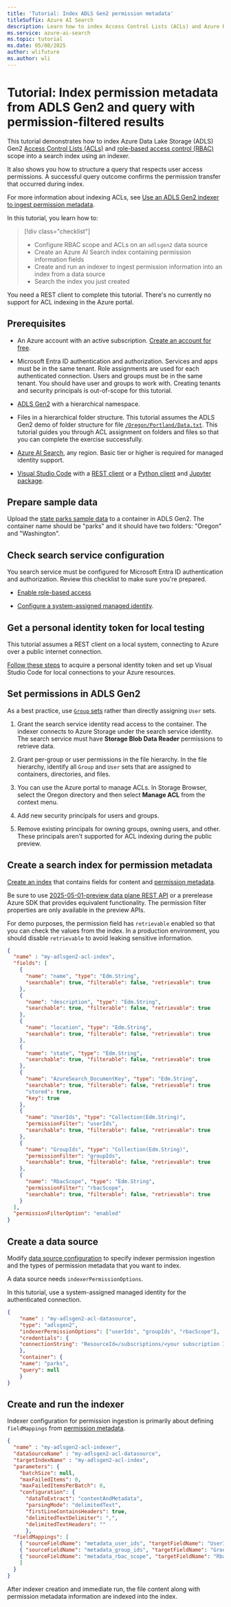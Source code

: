 ```yaml
---  
title: 'Tutorial: Index ADLS Gen2 permission metadata'
titleSuffix: Azure AI Search  
description: Learn how to index Access Control Lists (ACLs) and Azure Role-Based Access Control (RBAC) scope from ADLS Gen2 and query with permission-filtered results in Azure AI Search.
ms.service: azure-ai-search  
ms.topic: tutorial  
ms.date: 05/08/2025
author: wlifuture
ms.author: wli
---  
```


# Tutorial: Index permission metadata from ADLS Gen2 and query with permission-filtered results

This tutorial demonstrates how to index Azure Data Lake Storage (ADLS) Gen2 [Access Control Lists (ACLs)](/azure/storage/blobs/data-lake-storage-access-control-model#access-control-lists-acls) and [role-based access control (RBAC)](/azure/storage/blobs/data-lake-storage-access-control-model#role-based-access-control-azure-rbac) scope into a search index using an indexer.

It also shows you how to structure a query that respects user access permissions. A successful query outcome confirms the permission transfer that occurred during index.

<!-- Add a link to Addison doc-perm concept doc -->
For more information about indexing ACLs, see [Use an ADLS Gen2 indexer to ingest permission metadata](search-indexer-access-control-lists-and-role-based-access.md).

In this tutorial, you learn how to:

> [!div class="checklist"]
> + Configure RBAC scope and ACLs on an `adlsgen2` data source
> + Create an Azure AI Search index containing permission information fields
> + Create and run an indexer to ingest permission information into an index from a data source
> + Search the index you just created

You need a REST client to complete this tutorial. There's no currently no support for ACL indexing in the Azure portal.

## Prerequisites

+ An Azure account with an active subscription. [Create an account for free](https://azure.microsoft.com/free/?WT.mc_id=A261C142F).

+ Microsoft Entra ID authentication and authorization. Services and apps must be in the same tenant. Role assignments are used for each authenticated connection. Users and groups must be in the same tenant. You should have user and groups to work with. Creating tenants and security principals is out-of-scope for this tutorial.

+ [ADLS Gen2](/azure/storage/blobs/create-data-lake-storage-account) with a hierarchical namespace.

+ Files in a hierarchical folder structure. This tutorial assumes the ADLS Gen2 demo of folder structure for file [`/Oregon/Portland/Data.txt`](/azure/storage/blobs/data-lake-storage-access-control#common-scenarios-related-to-acl-permissions). This tutorial guides you through ACL assignment on folders and files so that you can complete the exercise successfully.

+ [Azure AI Search](search-create-service-portal.md), any region. Basic tier or higher is required for managed identity support.

+ [Visual Studio Code](https://code.visualstudio.com/download) with a [REST client](https://marketplace.visualstudio.com/items?itemName=humao.rest-client) or a [Python client](https://code.visualstudio.com/docs/languages/python) and [Jupyter package](https://pypi.org/project/jupyter/).

## Prepare sample data

Upload the [state parks sample data](https://github.com/Azure-Samples/azure-search-sample-data/state-parks) to a container in ADLS Gen2. The container name should be "parks" and it should have two folders: "Oregon" and "Washington".

## Check search service configuration

You search service must be configured for Microsoft Entra ID authentication and authorization. Review this checklist to make sure you're prepared.

+ [Enable role-based access](search-security-enable-roles.md)

+ [Configure a system-assigned managed identity](search-howto-managed-identities-data-sources.md).

## Get a personal identity token for local testing

This tutorial assumes a REST client on a local system, connecting to Azure over a public internet connection.

[Follow these steps](search-get-started-rbac.md) to acquire a personal identity token and set up Visual Studio Code for local connections to your Azure resources.

## Set permissions in ADLS Gen2

As a best practice, use [`Group` sets](search-indexer-access-control-lists-and-role-based-access.md#recommendations-and-best-practices) rather than directly assigning `User` sets.

1. Grant the search service identity read access to the container. The indexer connects to Azure Storage under the search service identity. The search service must have **Storage Blob Data Reader** permissions to retrieve data.

1. Grant per-group or user permissions in the file hierarchy. In the file hierarchy, identify all `Group` and `User` sets that are assigned to containers, directories, and files. 

1. You can use the Azure portal to manage ACLs. In Storage Browser, select the Oregon directory and then select **Manage ACL** from the context menu.

1. Add new security principals for users and groups.

1. Remove existing principals for owning groups, owning users, and other.  These principals aren't supported for ACL indexing during the public preview.

## Create a search index for permission metadata

[Create an index](search-how-to-create-search-index.md#create-an-index) that contains fields for content and [permission metadata](search-indexer-access-control-lists-and-role-based-access.md#create-permission-fields-in-the-index).

Be sure to use [2025-05-01-preview data plane REST API](/rest/api/searchservice/operation-groups?view=rest-searchservice-2025-05-01-preview&preserve-view=true) or a prerelease Azure SDK that provides equivalent functionality. The permission filter properties are only available in the preview APIs.

For demo purposes, the permission field has `retrievable` enabled so that you can check the values from the index. In a production environment, you should disable `retrievable` to avoid leaking sensitive information.

```json
{
  "name" : "my-adlsgen2-acl-index",
  "fields": [
    {
      "name": "name", "type": "Edm.String",
      "searchable": true, "filterable": false, "retrievable": true
    },
    {
      "name": "description", "type": "Edm.String",
      "searchable": true, "filterable": false, "retrievable": true    
    },
    {
      "name": "location", "type": "Edm.String",
      "searchable": true, "filterable": false, "retrievable": true
    },
    {
      "name": "state", "type": "Edm.String",
      "searchable": true, "filterable": false, "retrievable": true
    },
    {
      "name": "AzureSearch_DocumentKey", "type": "Edm.String",
      "searchable": true, "filterable": false, "retrievable": true
      "stored": true,
      "key": true
    },
    { 
      "name": "UserIds", "type": "Collection(Edm.String)", 
      "permissionFilter": "userIds", 
      "searchable": true, "filterable": false, "retrievable": true
    },
    { 
      "name": "GroupIds", "type": "Collection(Edm.String)", 
      "permissionFilter": "groupIds", 
      "searchable": true, "filterable": false, "retrievable": true
    },
    { 
      "name": "RbacScope", "type": "Edm.String", 
      "permissionFilter": "rbacScope", 
      "searchable": true, "filterable": false, "retrievable": true
    }
  ],
  "permissionFilterOption": "enabled"
}
```

## Create a data source

Modify [data source configuration](search-indexer-access-control-lists-and-role-based-access.md#configure-the-data-source) to specify indexer permission ingestion and the types of permission metadata that you want to index.

A data source needs `indexerPermissionOptions`.

In this tutorial, use a system-assigned managed identity for the authenticated connection.

```json
{
    "name" : "my-adlsgen2-acl-datasource",
    "type": "adlsgen2",
    "indexerPermissionOptions": ["userIds", "groupIds", "rbacScope"],
    "credentials": {
    "connectionString": "ResourceId=/subscriptions/<your subscription ID>/resourceGroups/<your resource group name>/providers/Microsoft.Storage/storageAccounts/<your storage account name>/;"
    },
    "container": {
    "name": "parks",
    "query": null
    }
}
```

## Create and run the indexer

Indexer configuration for permission ingestion is primarily about defining `fieldMappings` from [permission metadata](search-indexer-access-control-lists-and-role-based-access.md#indexing-permission-metadata).

```json
{
  "name" : "my-adlsgen2-acl-indexer",
  "dataSourceName" : "my-adlsgen2-acl-datasource",
  "targetIndexName" : "my-adlsgen2-acl-index",
  "parameters": {
    "batchSize": null,
    "maxFailedItems": 0,
    "maxFailedItemsPerBatch": 0,
    "configuration": {
      "dataToExtract": "contentAndMetadata",
      "parsingMode": "delimitedText",
      "firstLineContainsHeaders": true,
      "delimitedTextDelimiter": ",",
      "delimitedTextHeaders": ""
      },
  "fieldMappings": [
    { "sourceFieldName": "metadata_user_ids", "targetFieldName": "UserIds" },
    { "sourceFieldName": "metadata_group_ids", "targetFieldName": "GroupIds" },
    { "sourceFieldName": "metadata_rbac_scope", "targetFieldName": "RbacScope" }
    ]
  }
}
```

After indexer creation and immediate run, the file content along with permission metadata information are indexed into the index.
